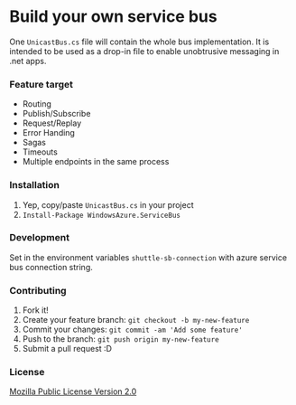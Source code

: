 # Build your own service bus

One `UnicastBus.cs` file will contain the whole bus implementation. It is intended to be used as a drop-in file to enable unobtrusive messaging in .net apps.

### Feature target
* Routing
* Publish/Subscribe
* Request/Replay
* Error Handing
* Sagas
* Timeouts
* Multiple endpoints in the same process

### Installation

1. Yep, copy/paste `UnicastBus.cs` in your project
2. `Install-Package WindowsAzure.ServiceBus`

### Development

Set in the environment variables `shuttle-sb-connection` with azure service bus connection string.  

### Contributing

1. Fork it!
2. Create your feature branch: `git checkout -b my-new-feature`
3. Commit your changes: `git commit -am 'Add some feature'`
4. Push to the branch: `git push origin my-new-feature`
5. Submit a pull request :D

### License

[Mozilla Public License Version 2.0](https://www.mozilla.org/en-US/MPL/2.0/)
